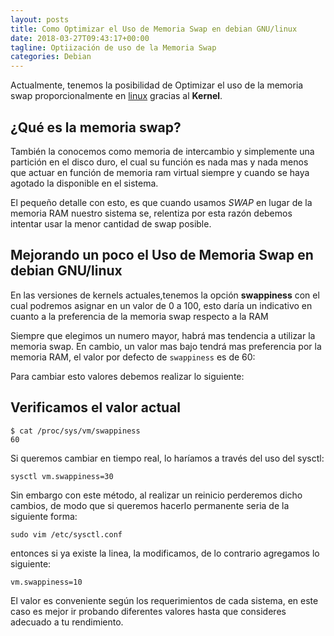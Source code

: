 ```yaml
---
layout: posts
title: Como Optimizar el Uso de Memoria Swap en debian GNU/linux
date: 2018-03-27T09:43:17+00:00
tagline: Optiización de uso de la Memoria Swap
categories: Debian
---
```


Actualmente, tenemos la posibilidad de Optimizar el uso de la memoria swap proporcionalmente en [linux](https://en.wikipedia.org/wiki/Linux "GNU/Linux") gracias al **Kernel**.

## ¿Qué es la memoria swap?

También la conocemos como memoria de intercambio y simplemente una partición en el disco duro, el cual su función es nada mas y nada menos que actuar en función de memoria ram virtual siempre y cuando se haya agotado la disponible en el sistema.

El pequeño detalle con esto, es que cuando usamos *SWAP* en lugar de la memoria RAM nuestro sistema se, relentiza por esta razón debemos intentar usar la menor cantidad de swap posible.

## Mejorando un poco el Uso de Memoria Swap en debian GNU/linux

En las versiones de kernels actuales,tenemos la opción **swappiness** con el cual podremos asignar en un valor de 0 a 100, esto daría un indicativo en cuanto a la preferencia de la memoria swap respecto a la RAM

Siempre que elegimos un numero mayor, habrá mas tendencia a utilizar la memoria swap. En cambio, un valor mas bajo tendrá mas preferencia por la memoria RAM, el valor por defecto de `swappiness` es de 60:

Para cambiar esto valores debemos realizar lo siguiente:

## Verificamos el valor actual

```console
$ cat /proc/sys/vm/swappiness
60
```

Si queremos cambiar en tiempo real, lo haríamos a través del uso del sysctl:

```console
sysctl vm.swappiness=30
```

Sin embargo con este método, al realizar un reinicio perderemos dicho cambios, de modo que si queremos hacerlo permanente seria de la siguiente forma:

```console
sudo vim /etc/sysctl.conf
```

entonces si ya existe la linea, la modificamos, de lo contrario agregamos lo siguiente:

```console
vm.swappiness=10
```

El valor es conveniente según los requerimientos de cada sistema, en este caso es mejor ir probando diferentes valores hasta que consideres adecuado a tu rendimiento.
